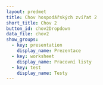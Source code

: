 ```yaml
---
layout: predmet
title: Chov hospodářských zvířat 2
short_title: Chov 2
button_id: chov2Dropdown
data_file: chov2
show_groups:
  - key: presentation
    display_name: Prezentace
  - key: worksheet
    display_name: Pracovní listy
  - key: test
    display_name: Testy
---
```

